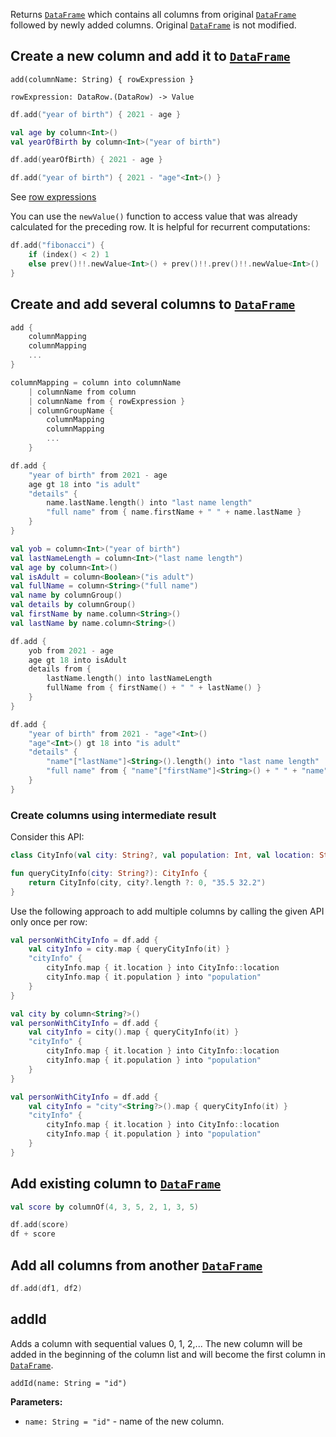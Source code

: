 [//]: # (title: add)

<!---IMPORT org.jetbrains.kotlinx.dataframe.samples.api.Modify-->

Returns [`DataFrame`](DataFrame.md) which contains all columns from original [`DataFrame`](DataFrame.md) followed by newly added columns. 
Original [`DataFrame`](DataFrame.md) is not modified.

## Create a new column and add it to [`DataFrame`](DataFrame.md)

```text
add(columnName: String) { rowExpression }

rowExpression: DataRow.(DataRow) -> Value
```

<!---FUN add-->
<tabs>
<tab title="Properties">

```kotlin
df.add("year of birth") { 2021 - age }
```

</tab>
<tab title="Accessors">

```kotlin
val age by column<Int>()
val yearOfBirth by column<Int>("year of birth")

df.add(yearOfBirth) { 2021 - age }
```

</tab>
<tab title="Strings">

```kotlin
df.add("year of birth") { 2021 - "age"<Int>() }
```

</tab></tabs>
<dataFrame src="org.jetbrains.kotlinx.dataframe.samples.api.Modify.add.html"/>
<!---END-->

See [row expressions](DataRow.md#row-expressions)

You can use the `newValue()` function to access value that was already calculated for the preceding row.
It is helpful for recurrent computations:

<!---FUN addRecurrent-->

```kotlin
df.add("fibonacci") {
    if (index() < 2) 1
    else prev()!!.newValue<Int>() + prev()!!.prev()!!.newValue<Int>()
}
```

<dataFrame src="org.jetbrains.kotlinx.dataframe.samples.api.Modify.addRecurrent.html"/>
<!---END-->

## Create and add several columns to [`DataFrame`](DataFrame.md)

```kotlin
add { 
    columnMapping
    columnMapping
    ...
}

columnMapping = column into columnName 
    | columnName from column 
    | columnName from { rowExpression }
    | columnGroupName { 
        columnMapping
        columnMapping
        ...
    }
```

<!---FUN addMany-->
<tabs>
<tab title="Properties">

```kotlin
df.add {
    "year of birth" from 2021 - age
    age gt 18 into "is adult"
    "details" {
        name.lastName.length() into "last name length"
        "full name" from { name.firstName + " " + name.lastName }
    }
}
```

</tab>
<tab title="Accessors">

```kotlin
val yob = column<Int>("year of birth")
val lastNameLength = column<Int>("last name length")
val age by column<Int>()
val isAdult = column<Boolean>("is adult")
val fullName = column<String>("full name")
val name by columnGroup()
val details by columnGroup()
val firstName by name.column<String>()
val lastName by name.column<String>()

df.add {
    yob from 2021 - age
    age gt 18 into isAdult
    details from {
        lastName.length() into lastNameLength
        fullName from { firstName() + " " + lastName() }
    }
}
```

</tab>
<tab title="Strings">

```kotlin
df.add {
    "year of birth" from 2021 - "age"<Int>()
    "age"<Int>() gt 18 into "is adult"
    "details" {
        "name"["lastName"]<String>().length() into "last name length"
        "full name" from { "name"["firstName"]<String>() + " " + "name"["lastName"]<String>() }
    }
}
```

</tab></tabs>
<dataFrame src="org.jetbrains.kotlinx.dataframe.samples.api.Modify.addMany.html"/>
<!---END-->

### Create columns using intermediate result

Consider this API:

<!---FUN addCalculatedApi-->

```kotlin
class CityInfo(val city: String?, val population: Int, val location: String)

fun queryCityInfo(city: String?): CityInfo {
    return CityInfo(city, city?.length ?: 0, "35.5 32.2")
}
```

<!---END-->

Use the following approach to add multiple columns by calling the given API only once per row:

<!---FUN addCalculated-->
<tabs>
<tab title="Properties">

```kotlin
val personWithCityInfo = df.add {
    val cityInfo = city.map { queryCityInfo(it) }
    "cityInfo" {
        cityInfo.map { it.location } into CityInfo::location
        cityInfo.map { it.population } into "population"
    }
}
```

</tab>
<tab title="Accessors">

```kotlin
val city by column<String?>()
val personWithCityInfo = df.add {
    val cityInfo = city().map { queryCityInfo(it) }
    "cityInfo" {
        cityInfo.map { it.location } into CityInfo::location
        cityInfo.map { it.population } into "population"
    }
}
```

</tab>
<tab title="Strings">

```kotlin
val personWithCityInfo = df.add {
    val cityInfo = "city"<String?>().map { queryCityInfo(it) }
    "cityInfo" {
        cityInfo.map { it.location } into CityInfo::location
        cityInfo.map { it.population } into "population"
    }
}
```

</tab></tabs>
<!---END-->

## Add existing column to [`DataFrame`](DataFrame.md)

<!---FUN addExisting-->

```kotlin
val score by columnOf(4, 3, 5, 2, 1, 3, 5)

df.add(score)
df + score
```

<dataFrame src="org.jetbrains.kotlinx.dataframe.samples.api.Modify.addExisting.html"/>
<!---END-->

## Add all columns from another [`DataFrame`](DataFrame.md)

<!---FUN addDataFrames-->

```kotlin
df.add(df1, df2)
```

<dataFrame src="org.jetbrains.kotlinx.dataframe.samples.api.Modify.addDataFrames.html"/>
<!---END-->

## addId

Adds a column with sequential values 0, 1, 2,...
The new column will be added in the beginning of the column list
and will become the first column in [`DataFrame`](DataFrame.md).

```
addId(name: String = "id")
```

**Parameters:**
* `name: String = "id"` - name of the new column.
